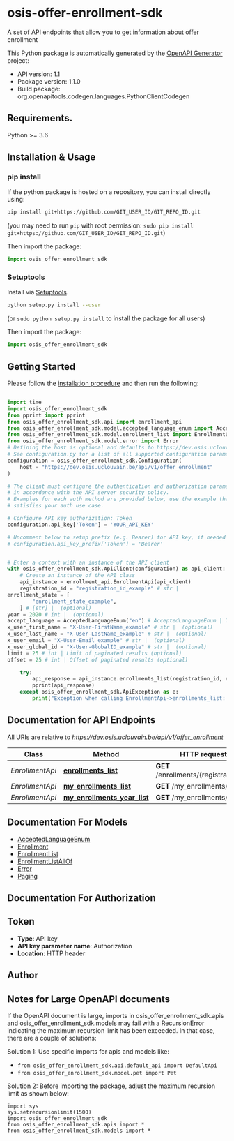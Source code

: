 # osis-offer-enrollment-sdk
A set of API endpoints that allow you to get information about offer enrollment

This Python package is automatically generated by the [OpenAPI Generator](https://openapi-generator.tech) project:

- API version: 1.1
- Package version: 1.1.0
- Build package: org.openapitools.codegen.languages.PythonClientCodegen

## Requirements.

Python >= 3.6

## Installation & Usage
### pip install

If the python package is hosted on a repository, you can install directly using:

```sh
pip install git+https://github.com/GIT_USER_ID/GIT_REPO_ID.git
```
(you may need to run `pip` with root permission: `sudo pip install git+https://github.com/GIT_USER_ID/GIT_REPO_ID.git`)

Then import the package:
```python
import osis_offer_enrollment_sdk
```

### Setuptools

Install via [Setuptools](http://pypi.python.org/pypi/setuptools).

```sh
python setup.py install --user
```
(or `sudo python setup.py install` to install the package for all users)

Then import the package:
```python
import osis_offer_enrollment_sdk
```

## Getting Started

Please follow the [installation procedure](#installation--usage) and then run the following:

```python

import time
import osis_offer_enrollment_sdk
from pprint import pprint
from osis_offer_enrollment_sdk.api import enrollment_api
from osis_offer_enrollment_sdk.model.accepted_language_enum import AcceptedLanguageEnum
from osis_offer_enrollment_sdk.model.enrollment_list import EnrollmentList
from osis_offer_enrollment_sdk.model.error import Error
# Defining the host is optional and defaults to https://dev.osis.uclouvain.be/api/v1/offer_enrollment
# See configuration.py for a list of all supported configuration parameters.
configuration = osis_offer_enrollment_sdk.Configuration(
    host = "https://dev.osis.uclouvain.be/api/v1/offer_enrollment"
)

# The client must configure the authentication and authorization parameters
# in accordance with the API server security policy.
# Examples for each auth method are provided below, use the example that
# satisfies your auth use case.

# Configure API key authorization: Token
configuration.api_key['Token'] = 'YOUR_API_KEY'

# Uncomment below to setup prefix (e.g. Bearer) for API key, if needed
# configuration.api_key_prefix['Token'] = 'Bearer'


# Enter a context with an instance of the API client
with osis_offer_enrollment_sdk.ApiClient(configuration) as api_client:
    # Create an instance of the API class
    api_instance = enrollment_api.EnrollmentApi(api_client)
    registration_id = "registration_id_example" # str | 
enrollment_state = [
        "enrollment_state_example",
    ] # [str] |  (optional)
year = 2020 # int |  (optional)
accept_language = AcceptedLanguageEnum("en") # AcceptedLanguageEnum | The header advertises which languages the client is able to understand, and which locale variant is preferred. (By languages, we mean natural languages, such as English, and not programming languages.)  (optional)
x_user_first_name = "X-User-FirstName_example" # str |  (optional)
x_user_last_name = "X-User-LastName_example" # str |  (optional)
x_user_email = "X-User-Email_example" # str |  (optional)
x_user_global_id = "X-User-GlobalID_example" # str |  (optional)
limit = 25 # int | Limit of paginated results (optional)
offset = 25 # int | Offset of paginated results (optional)

    try:
        api_response = api_instance.enrollments_list(registration_id, enrollment_state=enrollment_state, year=year, accept_language=accept_language, x_user_first_name=x_user_first_name, x_user_last_name=x_user_last_name, x_user_email=x_user_email, x_user_global_id=x_user_global_id, limit=limit, offset=offset)
        pprint(api_response)
    except osis_offer_enrollment_sdk.ApiException as e:
        print("Exception when calling EnrollmentApi->enrollments_list: %s\n" % e)
```

## Documentation for API Endpoints

All URIs are relative to *https://dev.osis.uclouvain.be/api/v1/offer_enrollment*

Class | Method | HTTP request | Description
------------ | ------------- | ------------- | -------------
*EnrollmentApi* | [**enrollments_list**](docs/EnrollmentApi.md#enrollments_list) | **GET** /enrollments/{registration_id} | 
*EnrollmentApi* | [**my_enrollments_list**](docs/EnrollmentApi.md#my_enrollments_list) | **GET** /my_enrollments/ | 
*EnrollmentApi* | [**my_enrollments_year_list**](docs/EnrollmentApi.md#my_enrollments_year_list) | **GET** /my_enrollments/{year} | 


## Documentation For Models

 - [AcceptedLanguageEnum](docs/AcceptedLanguageEnum.md)
 - [Enrollment](docs/Enrollment.md)
 - [EnrollmentList](docs/EnrollmentList.md)
 - [EnrollmentListAllOf](docs/EnrollmentListAllOf.md)
 - [Error](docs/Error.md)
 - [Paging](docs/Paging.md)


## Documentation For Authorization


## Token

- **Type**: API key
- **API key parameter name**: Authorization
- **Location**: HTTP header


## Author




## Notes for Large OpenAPI documents
If the OpenAPI document is large, imports in osis_offer_enrollment_sdk.apis and osis_offer_enrollment_sdk.models may fail with a
RecursionError indicating the maximum recursion limit has been exceeded. In that case, there are a couple of solutions:

Solution 1:
Use specific imports for apis and models like:
- `from osis_offer_enrollment_sdk.api.default_api import DefaultApi`
- `from osis_offer_enrollment_sdk.model.pet import Pet`

Solution 2:
Before importing the package, adjust the maximum recursion limit as shown below:
```
import sys
sys.setrecursionlimit(1500)
import osis_offer_enrollment_sdk
from osis_offer_enrollment_sdk.apis import *
from osis_offer_enrollment_sdk.models import *
```

